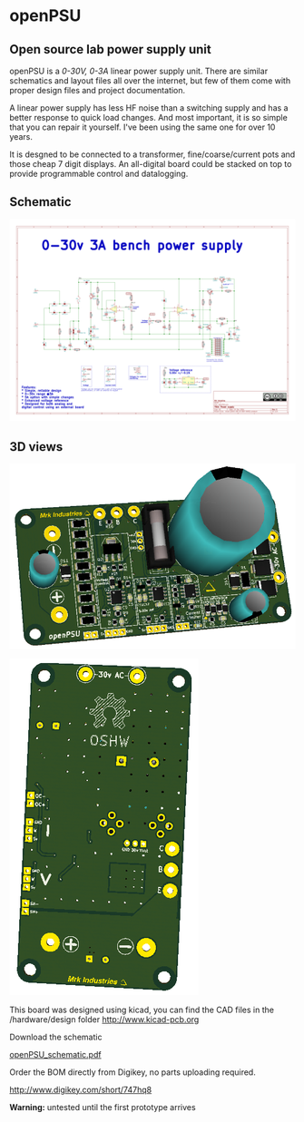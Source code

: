 openPSU
=============

## Open source lab power supply unit

openPSU is a *0-30V, 0-3A* linear power supply unit. There are similar schematics and layout files all over the internet, but few of them come with proper design files and project documentation.

A linear power supply has less HF noise than a switching supply and has a better response to quick load changes. And most important, it is so simple that you can repair it yourself. I've been using the same one for over 10 years.

It is desgned to be connected to a transformer, fine/coarse/current pots and those cheap 7 digit displays. An all-digital board could be stacked on top to provide programmable control and datalogging.

## Schematic
![Alt text](/hardware/doc/images/openPSU_schematic.png?raw=true "3D view")

## 3D views
![Alt text](/hardware/doc/images/3d_front.png?raw=true "3D view")

![Alt text](/hardware/doc/images/3d_back.png?raw=true "3D view")

This board was designed using kicad, you can find the CAD files in the /hardware/design folder
http://www.kicad-pcb.org

Download the schematic

[openPSU_schematic.pdf](/hardware/doc/openPSU_schematic.pdf?raw=true)

Order the BOM directly from Digikey, no parts uploading required.

http://www.digikey.com/short/747hq8

**Warning:** untested until the first prototype arrives